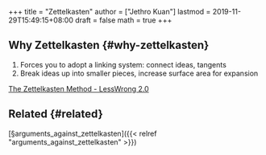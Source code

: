 +++
title = "Zettelkasten"
author = ["Jethro Kuan"]
lastmod = 2019-11-29T15:49:15+08:00
draft = false
math = true
+++

## Why Zettelkasten {#why-zettelkasten}

1.  Forces you to adopt a linking system: connect ideas, tangents
2.  Break ideas up into smaller pieces, increase surface area for expansion

[The Zettelkasten Method - LessWrong 2.0](https://www.lesswrong.com/posts/NfdHG6oHBJ8Qxc26s/the-zettelkasten-method-1)


## Related {#related}

[§arguments\_against\_zettelkasten]({{< relref "arguments_against_zettelkasten" >}})
